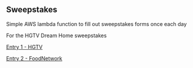 ## Sweepstakes

Simple AWS lambda function to fill out sweepstakes forms once each day

For the HGTV Dream Home sweepstakes

[Entry 1 - HGTV](https://www.hgtv.com/sweepstakes/hgtv-smart-home/sweepstakes?lid=3lzxbe6zqtwb&nl=R-HGTV:SH2024__EnterHGTV)

[Entry 2 - FoodNetwork](https://www.foodnetwork.com/sponsored/sweepstakes/hgtv-smart-home-sweepstakes?lid=ukfafnul4ip7&nl=R-HGTV:SH2024__EnterFood)
